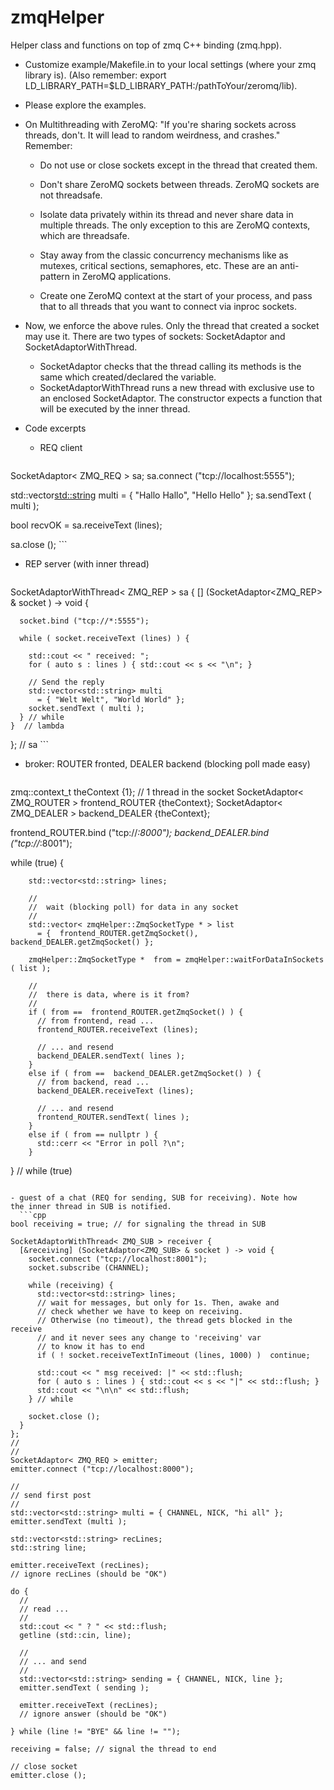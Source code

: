 zmqHelper
=========

Helper class and functions on top of zmq C++ binding (zmq.hpp).

* Customize example/Makefile.in to your local settings (where your zmq library is).
(Also remember: export
LD_LIBRARY_PATH=$LD_LIBRARY_PATH:/pathToYour/zeromq/lib).

* Please explore the examples.

* On Multithreading with ZeroMQ: "If you're sharing sockets across threads, don't. It
will lead to random weirdness, and crashes." Remember: 
 
    - Do not use or close sockets except in the thread that created them.

    - Don't share ZeroMQ sockets between threads. 
      ZeroMQ sockets are not threadsafe. 

    - Isolate data privately within its thread and never share data 
       in multiple threads. The only exception to this are ZeroMQ contexts, 
       which are threadsafe.

    - Stay away from the classic concurrency mechanisms like as mutexes, 
       critical sections, semaphores, etc. These are an anti-pattern 
      in ZeroMQ applications.
 
    - Create one ZeroMQ context at the start of your process, 
      and pass that to all threads that you want to connect via inproc sockets.

* Now, we  enforce the  above rules.  Only the  thread that  created a
socket may use it.  There are  two types of sockets: SocketAdaptor and
SocketAdaptorWithThread.
	- SocketAdaptor checks that the thread calling its methods is the same which created/declared the variable.
	- SocketAdaptorWithThread runs a new thread with exclusive use to an enclosed SocketAdaptor. The constructor expects a function that will be executed by the inner thread.

* Code excerpts

  - REQ client
  	```cpp
SocketAdaptor< ZMQ_REQ > sa;
  sa.connect ("tcp://localhost:5555");

std::vector<std::string> multi = { "Hallo Hallo", "Hello Hello" };
sa.sendText ( multi );

bool recvOK = sa.receiveText (lines); 

sa.close ();
		 ```

  - REP server (with inner thread)
  	```cpp
 SocketAdaptorWithThread< ZMQ_REP > sa
  {	
	[] (SocketAdaptor<ZMQ_REP> &  socket ) -> void { 

	  socket.bind ("tcp://*:5555");
	  
	  while ( socket.receiveText (lines) ) {
		
		std::cout << " received: ";
		for ( auto s : lines ) { std::cout << s << "\n"; }
		
		// Send the reply
		std::vector<std::string> multi 
		  = { "Welt Welt", "World World" };
		socket.sendText ( multi );
	  } // while
	}  // lambda
  }; // sa
	```
  - broker: ROUTER fronted, DEALER backend (blocking poll made easy)
  	```cpp
  zmq::context_t theContext {1}; // 1 thread in the socket 
  SocketAdaptor< ZMQ_ROUTER > frontend_ROUTER {theContext};
  SocketAdaptor< ZMQ_DEALER > backend_DEALER {theContext};

  frontend_ROUTER.bind ("tcp://*:8000");
  backend_DEALER.bind ("tcp://*:8001");

  while (true) {

        std::vector<std::string> lines;
        
        // 
        //  wait (blocking poll) for data in any socket
        // 
        std::vector< zmqHelper::ZmqSocketType * > list
          = {  frontend_ROUTER.getZmqSocket(),  backend_DEALER.getZmqSocket() };

        zmqHelper::ZmqSocketType *  from = zmqHelper::waitForDataInSockets ( list );

        // 
        //  there is data, where is it from?
        // 
        if ( from ==  frontend_ROUTER.getZmqSocket() ) {
          // from frontend, read ...
          frontend_ROUTER.receiveText (lines);

          // ... and resend
          backend_DEALER.sendText( lines );
        }
        else if ( from ==  backend_DEALER.getZmqSocket() ) {
          // from backend, read ...
          backend_DEALER.receiveText (lines);

          // ... and resend
          frontend_ROUTER.sendText( lines );
		} 
		else if ( from == nullptr ) {
		  std::cerr << "Error in poll ?\n";
		}

  } // while (true)
  ```

  - guest of a chat (REQ for sending, SUB for receiving). Note how
  the inner thread in SUB is notified.
    ```cpp
  bool receiving = true; // for signaling the thread in SUB

  SocketAdaptorWithThread< ZMQ_SUB > receiver { 
	[&receiving] (SocketAdaptor<ZMQ_SUB> & socket ) -> void {
	  socket.connect ("tcp://localhost:8001");
	  socket.subscribe (CHANNEL);
	  
	  while (receiving) {
	  	std::vector<std::string> lines;
		// wait for messages, but only for 1s. Then, awake and 
		// check whether we have to keep on receiving.
		// Otherwise (no timeout), the thread gets blocked in the receive
		// and it never sees any change to 'receiving' var
		// to know it has to end
		if ( ! socket.receiveTextInTimeout (lines, 1000) )  continue;
		
		std::cout << " msg received: |" << std::flush;
		for ( auto s : lines ) { std::cout << s << "|" << std::flush; }
		std::cout << "\n\n" << std::flush;
	  } // while
	  
	  socket.close ();
	}
  };
  //
  //
  SocketAdaptor< ZMQ_REQ > emitter;
  emitter.connect ("tcp://localhost:8000");

  //
  // send first post
  //
  std::vector<std::string> multi = { CHANNEL, NICK, "hi all" };
  emitter.sendText (multi );

  std::vector<std::string> recLines;
  std::string line;

  emitter.receiveText (recLines);
  // ignore recLines (should be "OK")

  do {
	//
	// read ...
	//
	std::cout << " ? " << std::flush;
	getline (std::cin, line);

	//
	// ... and send
	//
	std::vector<std::string> sending = { CHANNEL, NICK, line };
	emitter.sendText ( sending ); 

	emitter.receiveText (recLines);
	// ignore answer (should be "OK")

  } while (line != "BYE" && line != ""); 

  receiving = false; // signal the thread to end
  
  // close socket
  emitter.close ();
  ```
